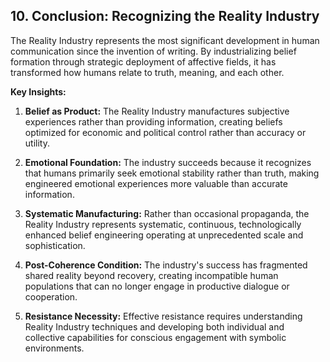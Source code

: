 ## 10. Conclusion: Recognizing the Reality Industry

The Reality Industry represents the most significant development in human communication since the invention of writing. By industrializing belief formation through strategic deployment of affective fields, it has transformed how humans relate to truth, meaning, and each other.

**Key Insights:**

1. **Belief as Product:** The Reality Industry manufactures subjective experiences rather than providing information, creating beliefs optimized for economic and political control rather than accuracy or utility.

2. **Emotional Foundation:** The industry succeeds because it recognizes that humans primarily seek emotional stability rather than truth, making engineered emotional experiences more valuable than accurate information.

3. **Systematic Manufacturing:** Rather than occasional propaganda, the Reality Industry represents systematic, continuous, technologically enhanced belief engineering operating at unprecedented scale and sophistication.

4. **Post-Coherence Condition:** The industry's success has fragmented shared reality beyond recovery, creating incompatible human populations that can no longer engage in productive dialogue or cooperation.

5. **Resistance Necessity:** Effective resistance requires understanding Reality Industry techniques and developing both individual and collective capabilities for conscious engagement with symbolic environments.
